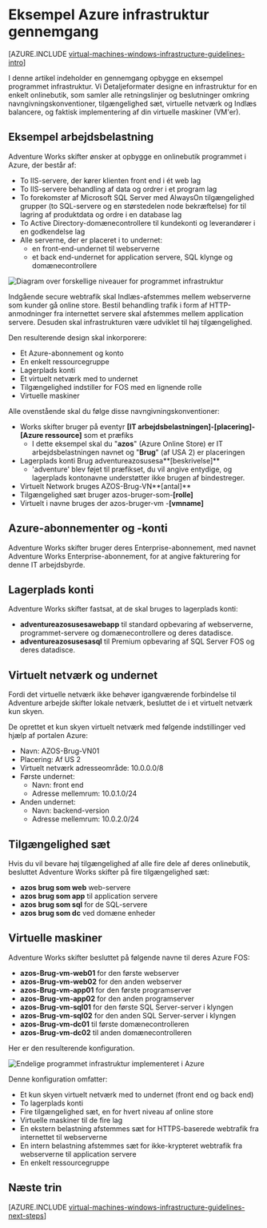 <properties
    pageTitle="Eksempel infrastruktur gennemgang | Microsoft Azure"
    description="Få mere at vide om de vigtigste design og implementering retningslinjer for installation af en eksempel-infrastruktur i Azure."
    documentationCenter=""
    services="virtual-machines-windows"
    authors="iainfoulds"
    manager="timlt"
    editor=""
    tags="azure-resource-manager"/>

<tags
    ms.service="virtual-machines-windows"
    ms.workload="infrastructure-services"
    ms.tgt_pltfrm="vm-windows"
    ms.devlang="na"
    ms.topic="article"
    ms.date="09/08/2016"
    ms.author="iainfou"/>

# <a name="example-azure-infrastructure-walkthrough"></a>Eksempel Azure infrastruktur gennemgang

[AZURE.INCLUDE [virtual-machines-windows-infrastructure-guidelines-intro](../../includes/virtual-machines-windows-infrastructure-guidelines-intro.md)] 

I denne artikel indeholder en gennemgang opbygge en eksempel programmet infrastruktur. Vi Detaljeformater designe en infrastruktur for en enkelt onlinebutik, som samler alle retningslinjer og beslutninger omkring navngivningskonventioner, tilgængelighed sæt, virtuelle netværk og Indlæs balancere, og faktisk implementering af din virtuelle maskiner (VM'er).


## <a name="example-workload"></a>Eksempel arbejdsbelastning

Adventure Works skifter ønsker at opbygge en onlinebutik programmet i Azure, der består af:

- To IIS-servere, der kører klienten front end i ét web lag
- To IIS-servere behandling af data og ordrer i et program lag
- To forekomster af Microsoft SQL Server med AlwaysOn tilgængelighed grupper (to SQL-servere og en størstedelen node bekræftelse) for til lagring af produktdata og ordre i en database lag
- To Active Directory-domænecontrollere til kundekonti og leverandører i en godkendelse lag
- Alle serverne, der er placeret i to undernet:
    - en front-end-undernet til webserverne 
    - et back end-undernet for application servere, SQL klynge og domænecontrollere

![Diagram over forskellige niveauer for programmet infrastruktur](./media/virtual-machines-common-infrastructure-service-guidelines/example-tiers.png)

Indgående secure webtrafik skal Indlæs-afstemmes mellem webserverne som kunder gå online store. Bestil behandling trafik i form af HTTP-anmodninger fra internettet servere skal afstemmes mellem application servere. Desuden skal infrastrukturen være udviklet til høj tilgængelighed.

Den resulterende design skal inkorporere:

- Et Azure-abonnement og konto
- En enkelt ressourcegruppe
- Lagerplads konti
- Et virtuelt netværk med to undernet
- Tilgængelighed indstiller for FOS med en lignende rolle
- Virtuelle maskiner

Alle ovenstående skal du følge disse navngivningskonventioner:

- Works skifter bruger på eventyr **[IT arbejdsbelastningen]-[placering]-[Azure ressource]** som et præfiks
    - I dette eksempel skal du "**azos**" (Azure Online Store) er IT arbejdsbelastningen navnet og "**Brug**" (af USA 2) er placeringen
- Lagerplads konti Brug adventureazosusesa**[beskrivelse]**
    - 'adventure' blev føjet til præfikset, du vil angive entydige, og lagerplads kontonavne understøtter ikke brugen af bindestreger.
- Virtuelt Network bruges AZOS-Brug-VN**[antal]**
- Tilgængelighed sæt bruger azos-bruger-som-**[rolle]**
- Virtuelt i navne bruges der azos-bruger-vm -**[vmname]**


## <a name="azure-subscriptions-and-accounts"></a>Azure-abonnementer og -konti

Adventure Works skifter bruger deres Enterprise-abonnement, med navnet Adventure Works Enterprise-abonnement, for at angive fakturering for denne IT arbejdsbyrde.


## <a name="storage-accounts"></a>Lagerplads konti

Adventure Works skifter fastsat, at de skal bruges to lagerplads konti:

- **adventureazosusesawebapp** til standard opbevaring af webserverne, programmet-servere og domænecontrollere og deres datadisce.
- **adventureazosusesasql** til Premium opbevaring af SQL Server FOS og deres datadisce.


## <a name="virtual-network-and-subnets"></a>Virtuelt netværk og undernet

Fordi det virtuelle netværk ikke behøver igangværende forbindelse til Adventure arbejde skifter lokale netværk, besluttet de i et virtuelt netværk kun skyen.

De oprettet et kun skyen virtuelt netværk med følgende indstillinger ved hjælp af portalen Azure:

- Navn: AZOS-Brug-VN01
- Placering: Af US 2
- Virtuelt netværk adresseområde: 10.0.0.0/8
- Første undernet:
    - Navn: front end
    - Adresse mellemrum: 10.0.1.0/24
- Anden undernet:
    - Navn: backend-version
    - Adresse mellemrum: 10.0.2.0/24


## <a name="availability-sets"></a>Tilgængelighed sæt

Hvis du vil bevare høj tilgængelighed af alle fire dele af deres onlinebutik, besluttet Adventure Works skifter på fire tilgængelighed sæt:

- **azos brug som web** web-servere
- **azos brug som app** til application servere
- **azos brug som sql** for de SQL-servere
- **azos brug som dc** ved domæne enheder


## <a name="virtual-machines"></a>Virtuelle maskiner

Adventure Works skifter besluttet på følgende navne til deres Azure FOS:

- **azos-Brug-vm-web01** for den første webserver
- **azos-Brug-vm-web02** for den anden webserver
- **azos-Brug-vm-app01** for den første programserver
- **azos-Brug-vm-app02** for den anden programserver
- **azos-Brug-vm-sql01** for den første SQL Server-server i klyngen
- **azos-Brug-vm-sql02** for den anden SQL Server-server i klyngen
- **azos-Brug-vm-dc01** til første domænecontrolleren
- **azos-Brug-vm-dc02** til anden domænecontrolleren

Her er den resulterende konfiguration.

![Endelige programmet infrastruktur implementeret i Azure](./media/virtual-machines-common-infrastructure-service-guidelines/example-config.png)

Denne konfiguration omfatter:

- Et kun skyen virtuelt netværk med to undernet (front end og back end)
- To lagerplads konti
- Fire tilgængelighed sæt, en for hvert niveau af online store
- Virtuelle maskiner til de fire lag
- En ekstern belastning afstemmes sæt for HTTPS-baserede webtrafik fra internettet til webserverne
- En intern belastning afstemmes sæt for ikke-krypteret webtrafik fra webserverne til application servere
- En enkelt ressourcegruppe


## <a name="next-steps"></a>Næste trin

[AZURE.INCLUDE [virtual-machines-windows-infrastructure-guidelines-next-steps](../../includes/virtual-machines-windows-infrastructure-guidelines-next-steps.md)] 